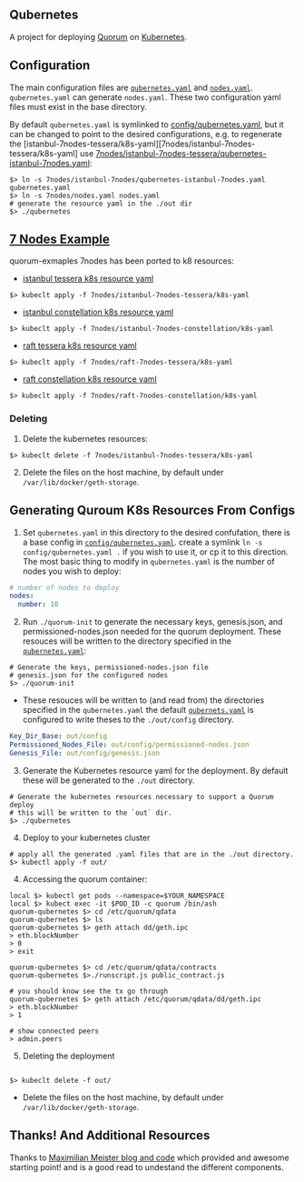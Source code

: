 ## Qubernetes

A project for deploying [Quorum](https://github.com/jpmorganchase/quorum) on [Kubernetes](https://github.com/kubernetes/kubernetes).


## Configuration 
The main configuration files are [`qubernetes.yaml`](config/qubernetes.yaml) and [`nodes.yaml`](nodes.yaml). 
`qubernetes.yaml` can generate `nodes.yaml`. These two configuration yaml files must exist in the base directory.

By default `qubernetes.yaml` is symlinked to [config/qubernetes.yaml](config/qubernetes.yaml), but it can be changed
to point to the desired configurations, e.g. to regenerate the [istanbul-7nodes-tessera/k8s-yaml][7nodes/istanbul-7nodes-tessera/k8s-yaml] 
use [7nodes/istanbul-7nodes-tessera/qubernetes-istanbul-7nodes.yaml](7nodes/istanbul-7nodes-tessera/qubernetes-istanbul-7nodes.yaml): 
```shell
$> ln -s 7nodes/istanbul-7nodes/qubernetes-istanbul-7nodes.yaml qubernetes.yaml
$> ln -s 7nodes/nodes.yaml nodes.yaml
# generate the resource yaml in the ./out dir
$> ./qubernetes
```

## [7 Nodes Example](https://github.com/jpmorganchase/quorum-examples/tree/master/examples/7nodes)
quorum-exmaples 7nodes has been ported to k8 resources:

* [istanbul tessera k8s resource yaml](7nodes/istanbul-7nodes-tessera/k8s-yaml)
```shell
$> kubeclt apply -f 7nodes/istanbul-7nodes-tessera/k8s-yaml
```
* [istanbul constellation k8s resource yaml](7nodes/istanbul-7nodes-constellation/k8s-yaml)
```shell
$> kubeclt apply -f 7nodes/istanbul-7nodes-constellation/k8s-yaml
```
* [raft tessera k8s resource yaml](7nodes/raft-7nodes-tessera/k8s-yaml)
```shell
$> kubeclt apply -f 7nodes/raft-7nodes-tessera/k8s-yaml
```
* [raft constellation k8s resource yaml](7nodes/raft-7nodes-constellation/k8s-yaml)
```shell
$> kubeclt apply -f 7nodes/raft-7nodes-constellation/k8s-yaml
```
### Deleting
1. Delete the kubernetes resources:
```shell
$> kubeclt delete -f 7nodes/istanbul-7nodes-tessera/k8s-yaml
```
2. Delete the files on the host machine, by default under `/var/lib/docker/geth-storage`.


## Generating Quroum K8s Resources From Configs 

1. Set `qubernetes.yaml` in this directory to the desired confufation, there is a base config in [`config/qubernetes.yaml`](config/qubernetes.yaml).
create a symlink `ln -s config/qubernetes.yaml .` if you wish to use it, or cp it to this direction.
The most basic thing to modify in `qubernetes.yaml` is the number of nodes you wish to deploy: 
```yaml
# number of nodes to deploy
nodes:
  number: 10
```

2. Run `./quorum-init` to generate the necessary keys, genesis.json, and permissioned-nodes.json needed for the quorum deployment. 
These resouces will be written to the directory specified in the [`qubernetes.yaml`](qubernetes.yaml):
```shell
# Generate the keys, permissioned-nodes.json file
# genesis.json for the configured nodes
$> ./quorum-init
```
* These resouces will be written to (and read from) the directories specified in the `qubernetes.yaml` the default [`qubernets.yaml`](config/qubernetes.yaml)
is configured to write theses to the `./out/config` directory.
```yaml
Key_Dir_Base: out/config 
Permissioned_Nodes_File: out/config/permissioned-nodes.json
Genesis_File: out/config/genesis.json
```

3. Generate the Kubernetes resource yaml for the deployment. By default these will be generated to the `./out` directory.

```shell
# Generate the kubernetes resources necessary to support a Quorum deploy
# this will be written to the `out` dir.
$> ./qubernetes

```
4. Deploy to your kubernetes cluster

```shell
# apply all the generated .yaml files that are in the ./out directory.
$> kubectl apply -f out/
```


4. Accessing the quorum container: 

```shell
local $> kubectl get pods --namespace=$YOUR_NAMESPACE 
local $> kubect exec -it $POD_ID -c quorum /bin/ash
quorum-qubernetes $> cd /etc/quorum/qdata
quorum-qubernetes $> ls 
quorum-qubernetes $> geth attach dd/geth.ipc 
> eth.blockNumber
> 0
> exit

quorum-qubernetes $> cd /etc/quorum/qdata/contracts
quorum-qubernetes $>./runscript.js public_contract.js 

# you should know see the tx go through
quorum-qubernetes $> geth attach /etc/quorum/qdata/dd/geth.ipc 
> eth.blockNumber
> 1 

# show connected peers
> admin.peers 

```


5. Deleting the deployment 

```shell

$> kubeclt delete -f out/ 
```
* Delete the files on the host machine, by default under `/var/lib/docker/geth-storage`.

## Thanks! And Additional Resources 
Thanks to [Maximilian Meister blog and code](https://medium.com/@cryptoctl) which provided and awesome starting point!
and is a good read to undestand the different components.
